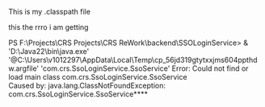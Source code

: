 <?xml version="1.0" encoding="UTF-8"?>
<classpath>
	<classpathentry kind="src" output="target/classes" path="src/main/java">
		<attributes>
			<attribute name="optional" value="true"/>
			<attribute name="maven.pomderived" value="true"/>
		</attributes>
	</classpathentry>
	<classpathentry excluding="**" kind="src" output="target/classes" path="src/main/resources">
		<attributes>
			<attribute name="maven.pomderived" value="true"/>
			<attribute name="optional" value="true"/>
		</attributes>
	</classpathentry>
	<classpathentry kind="src" output="target/test-classes" path="src/test/java">
		<attributes>
			<attribute name="optional" value="true"/>
			<attribute name="maven.pomderived" value="true"/>
			<attribute name="test" value="true"/>
		</attributes>
	</classpathentry>
	<classpathentry kind="con" path="org.eclipse.jdt.launching.JRE_CONTAINER/org.eclipse.jdt.internal.debug.ui.launcher.StandardVMType/JavaSE-17">
		<attributes>
			<attribute name="maven.pomderived" value="true"/>
		</attributes>
	</classpathentry>
	<classpathentry kind="con" path="org.eclipse.m2e.MAVEN2_CLASSPATH_CONTAINER">
		<attributes>
			<attribute name="maven.pomderived" value="true"/>
		</attributes>
	</classpathentry>
	<classpathentry excluding="**" kind="src" output="target/test-classes" path="src/test/resources">
		<attributes>
			<attribute name="maven.pomderived" value="true"/>
			<attribute name="test" value="true"/>
			<attribute name="optional" value="true"/>
		</attributes>
	</classpathentry>
	<classpathentry kind="src" path="target/generated-sources/annotations">
		<attributes>
			<attribute name="optional" value="true"/>
			<attribute name="maven.pomderived" value="true"/>
			<attribute name="ignore_optional_problems" value="true"/>
			<attribute name="m2e-apt" value="true"/>
		</attributes>
	</classpathentry>
	<classpathentry kind="lib" path="src/main/resources/lib"/>
	<classpathentry kind="lib" path="src/main/resources/sso_lib"/>
	<classpathentry kind="src" output="target/test-classes" path="target/generated-test-sources/test-annotations">
		<attributes>
			<attribute name="optional" value="true"/>
			<attribute name="maven.pomderived" value="true"/>
			<attribute name="ignore_optional_problems" value="true"/>
			<attribute name="m2e-apt" value="true"/>
			<attribute name="test" value="true"/>
		</attributes>
	</classpathentry>
	<classpathentry kind="output" path="target/classes"/>
</classpath>


This is my .classpath file 

this the rrro i am getting

PS F:\Projects\CRS Projects\CRS ReWork\backend\SSOLoginService>  & 'D:\Java22\bin\java.exe' '@C:\Users\v1012297\AppData\Local\Temp\cp_56jd319gtytxxjms604ppthdw.argfile' 'com.crs.SsoLoginService.SsoService'
Error: Could not find or load main class com.crs.SsoLoginService.SsoService    
Caused by: java.lang.ClassNotFoundException: com.crs.SsoLoginService.SsoService****
